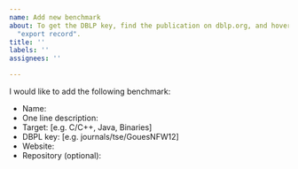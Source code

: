 ```yaml
---
name: Add new benchmark
about: To get the DBLP key, find the publication on dblp.org, and hover mouse over
  "export record".
title: ''
labels: ''
assignees: ''

---
```


I would like to add the following benchmark:

- Name:
- One line description:
- Target: [e.g. C/C++, Java, Binaries]
- DBPL key: [e.g. journals/tse/GouesNFW12]
- Website: 
- Repository (optional):
